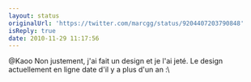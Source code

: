 ```yaml
---
layout: status
originalUrl: 'https://twitter.com/marcgg/status/9204407203790848'
isReply: true
date: 2010-11-29 11:17:56
---
```


@Kaoo Non justement, j'ai fait un design et je l'ai jeté. Le design actuellement en ligne date d'il y a plus d'un an :\
